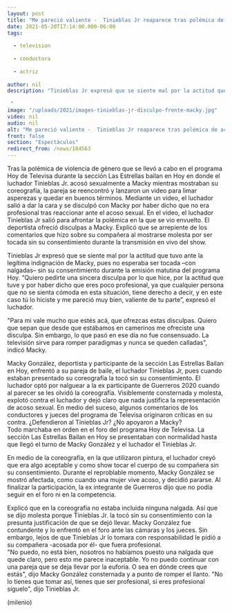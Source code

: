 ```yaml
---
layout: post
title: "Me pareció valiente -  Tinieblas Jr reaparece tras polémica de acoso en 'Hoy'; pide perdón a Macky"
date: 2021-05-20T17:14:00.000-06:00
tags:
  
  - television
  
  - conductora
  
  - actriz
  
author: nil
description: "Tinieblas Jr expresó que se siente mal por la actitud que tuvo ante la legítima indignación de Macky, pues no esperaba ser tocada –con nalgadas– sin su consentimiento durante la emisión matutina del programa Hoy.   "
image: "/uploads/2021/images-tinieblas-jr-disculpo-frente-macky.jpg"
video: nil
audio: nil
alt: "Me pareció valiente -  Tinieblas Jr reaparece tras polémica de acoso en 'Hoy'; pide perdón a Macky"
front: false
section: "Espectáculos"
redirect_from: /news/184563
---
```


Tras la polémica de violencia de género que se llevó a cabo en el programa Hoy de Televisa durante la sección Las Estrellas bailan en Hoy en donde el luchador Tinieblas Jr. acosó sexualmente a Macky mientras mostraban su coreografía, la pareja se reencontró y lanzaron un video para limar asperezas y quedar en buenos términos. Mediante un video, el luchador salió a dar la cara y se disculpó con Macky por haber dicho que no era profesional tras reaccionar ante el acoso sexual. En el video, el luchador Tinieblas Jr salió para afrontar la polémica en la que se vio envuelto. El deportista ofreció disculpas a Macky. Explicó que se arrepiente de los comentarios que hizo sobre su compañera al mostrarse molesta por ser tocada sin su consentimiento durante la transmisión en vivo del show. 

Tinieblas Jr expresó que se siente mal por la actitud que tuvo ante la legítima indignación de Macky, pues no esperaba ser tocada –con nalgadas– sin su consentimiento durante la emisión matutina del programa Hoy. “Quiero pedirte una sincera disculpa por lo que hice, por la actitud que tuve y por haber dicho que eres poco profesional, ya que cualquier persona que no se sienta cómoda en esta situación, tiene derecho a decir, y en este caso tú lo hiciste y me pareció muy bien, valiente de tu parte”, expresó el luchador. 

"Para mi vale mucho que estés acá, que ofrezcas estas disculpas. Quiero que sepan que desde que estábamos en camerinos me ofreciste una disculpa. Sin embargo, lo que pasó en ese día no fue consensuado. La televisión sirve para romper paradigmas y nunca se queden calladas", indicó Macky.  

Macky González, deportista y participante de la sección Las Estrellas Bailan en Hoy, enfrentó a su pareja de baile, el luchador Tinieblas Jr, pues cuando estaban presentado su coreografía la tocó sin su consentimiento. El luchador optó por nalguear a la ex participante de Guerreros 2020 cuando al parecer se les olvidó la coreografía. Visiblemente consternada y molesta, explotó contra el luchador y dejó claro que nada justifica la representación de acoso sexual. En medio del suceso, algunos comentarios de los conductores y jueces del programa de Televisa originaron críticas en su contra. ¿Defendieron al Tinieblas Jr? ¿No apoyaron a Macky?  
 Todo marchaba en orden en el foro del programa Hoy de Televisa. La sección Las Estrellas Bailan en Hoy se presentaban con normalidad hasta que llegó el turno de Macky González y el luchador el Tinieblas Jr. 

En medio de la coreografía, en la que utilizaron pintura, el luchador creyó que era algo aceptable y como show tocar el cuerpo de su compañera sin su consentimiento. Durante el reproblable momento, Macky González se mostró afectada, como cuando una mujer vive acoso, y decidió pararse. Al finalizar la participación, la ex integrante de Guerreros dijo que no podía seguir en el foro ni en la competencia. 

Explicó que en la coreografía no estaba incluida ninguna nalgada. Así que se dijo molesta porque Tinieblas Jr. la tocó sin su consentimiento con la presunta justificación de que se dejó llevar. Macky González fue contundente y lo enfrentó en el foro ante las cámaras y los jueces. Sin embargo, lejos de que Tinieblas Jr lo tomara con responsabilidad le pidió a su compañera -acosada por él- que fuera profesional.  
"No puedo, no está bien, nosotros no habíamos puesto una nalgada que quede claro, pero esto me parece inaceptable. Yo no puedo continuar con una pareja que se deja llevar por la euforia. O sea en dónde crees que estás", dijo Macky González consternada y a punto de romper el llanto. 
 "No lo tienes que tomar así, tienes que ser profesional, si eres profesional síguelo", dijo Tinieblas Jr.  

(milenio)